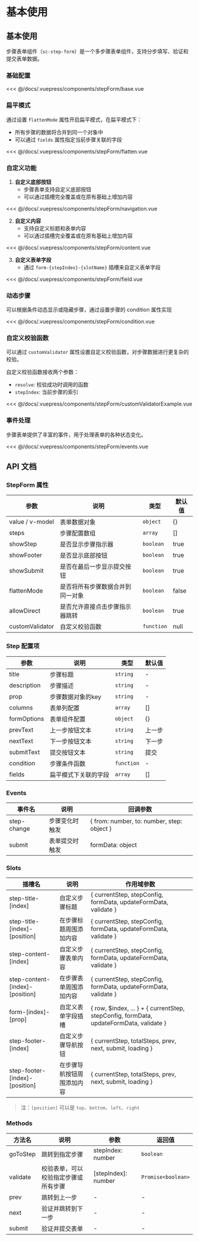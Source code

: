 # 基本使用

## 基本使用

步骤表单组件（`sc-step-form`）是一个多步骤表单组件，支持分步填写、验证和提交表单数据。

### 基础配置

<ClientOnly>
<common-code-format>
  <stepForm-base slot="source"></stepForm-base>
                  
  <<< @/docs/.vuepress/components/stepForm/base.vue
</common-code-format>
</ClientOnly>


### 扁平模式

通过设置 `flattenMode` 属性开启扁平模式，在扁平模式下：
- 所有步骤的数据将合并到同一个对象中
- 可以通过 `fields` 属性指定当前步骤关联的字段

<ClientOnly>
<common-code-format>
  <stepForm-flatten slot="source"></stepForm-flatten>
              
  <<< @/docs/.vuepress/components/stepForm/flatten.vue
</common-code-format>
</ClientOnly>


### 自定义功能

1. **自定义底部按钮**
   - 步骤表单支持自定义底部按钮
   - 可以通过插槽完全覆盖或在原有基础上增加内容

<ClientOnly>
<common-code-format>
  <stepForm-navigation slot="source"></stepForm-navigation>
          
  <<< @/docs/.vuepress/components/stepForm/navigation.vue
</common-code-format>
</ClientOnly>


2. **自定义内容**
   - 支持自定义标题和表单内容
   - 可以通过插槽完全覆盖或在原有基础上增加内容

<ClientOnly>
<common-code-format>
  <stepForm-content slot="source"></stepForm-content>
      
  <<< @/docs/.vuepress/components/stepForm/content.vue
</common-code-format>
</ClientOnly>

3. **自定义表单字段**
   - 通过 `form-{stepIndex}-{slotName}` 插槽来自定义表单字段

<ClientOnly>
<common-code-format>
  <stepForm-field slot="source"></stepForm-field>
      
  <<< @/docs/.vuepress/components/stepForm/field.vue
</common-code-format>
</ClientOnly>


### 动态步骤

可以根据条件动态显示或隐藏步骤，通过设置步骤的 condition 属性实现

<ClientOnly>
<common-code-format>
  <stepForm-condition slot="source"></stepForm-condition>
  
  <<< @/docs/.vuepress/components/stepForm/condition.vue
</common-code-format>
</ClientOnly>

### 自定义校验函数

可以通过 `customValidator` 属性设置自定义校验函数，对步骤数据进行更复杂的校验。

自定义校验函数接收两个参数：
- `resolve`: 校验成功时调用的函数
- `stepIndex`: 当前步骤的索引

<ClientOnly>
<common-code-format>
  <stepForm-customValidatorExample slot="source"></stepForm-customValidatorExample>
  
  <<< @/docs/.vuepress/components/stepForm/customValidatorExample.vue
</common-code-format>
</ClientOnly>

### 事件处理

步骤表单提供了丰富的事件，用于处理表单的各种状态变化。

<ClientOnly>
<common-code-format>
  <stepForm-events slot="source"></stepForm-events>
  
  <<< @/docs/.vuepress/components/stepForm/events.vue
</common-code-format>
</ClientOnly>

## API 文档

### StepForm 属性

| 参数            | 说明                             | 类型       | 默认值 |
| --------------- | -------------------------------- | ---------- | ------ |
| value / v-model | 表单数据对象                     | `object`   | {}     |
| steps           | 步骤配置数组                     | `array`    | []     |
| showStep        | 是否显示步骤指示器               | `boolean`  | true   |
| showFooter      | 是否显示底部按钮                 | `boolean`  | true   |
| showSubmit      | 是否在最后一步显示提交按钮       | `boolean`  | true   |
| flattenMode     | 是否将所有步骤数据合并到同一对象 | `boolean`  | false  |
| allowDirect     | 是否允许直接点击步骤指示器跳转   | `boolean`  | true   |
| customValidator | 自定义校验函数                   | `function` | null   |

### Step 配置项

| 参数        | 说明                 | 类型       | 默认值 |
| ----------- | -------------------- | ---------- | ------ |
| title       | 步骤标题             | `string`   | -      |
| description | 步骤描述             | `string`   | -      |
| prop        | 步骤数据对象的key    | `string`   | -      |
| columns     | 表单列配置           | `array`    | []     |
| formOptions | 表单组件配置         | `object`   | {}     |
| prevText    | 上一步按钮文本       | `string`   | 上一步 |
| nextText    | 下一步按钮文本       | `string`   | 下一步 |
| submitText  | 提交按钮文本         | `string`   | 提交   |
| condition   | 步骤条件函数         | `function` | -      |
| fields      | 扁平模式下关联的字段 | `array`    | []     |

### Events

| 事件名      | 说明           | 回调参数                                   |
| ----------- | -------------- | ------------------------------------------ |
| step-change | 步骤变化时触发 | { from: number, to: number, step: object } |
| submit      | 表单提交时触发 | formData: object                           |

### Slots

| 插槽名                          | 说明                       | 作用域参数                                                                             |
| ------------------------------- | -------------------------- | -------------------------------------------------------------------------------------- |
| step-title-[index]              | 自定义步骤标题             | { currentStep, stepConfig, formData, updateFormData, validate }                        |
| step-title-[index]-[position]   | 在步骤标题周围添加内容     | { currentStep, stepConfig, formData, updateFormData, validate }                        |
| step-content-[index]            | 自定义步骤表单内容         | { currentStep, stepConfig, formData, updateFormData, validate }                        |
| step-content-[index]-[position] | 在步骤表单周围添加内容     | { currentStep, stepConfig, formData, updateFormData, validate }                        |
| form-[index]-[prop]         | 自定义表单字段插槽         | { row, $index, ... } + { currentStep, stepConfig, formData, updateFormData, validate } |
| step-footer-[index]             | 自定义步骤导航按钮         | { currentStep, totalSteps, prev, next, submit, loading }                               |
| step-footer-[index]-[position]  | 在步骤导航按钮周围添加内容 | { currentStep, totalSteps, prev, next, submit, loading }                               |

> 注：`[position]` 可以是 `top`、`bottom`、`left`、`right`

### Methods

| 方法名   | 说明                                 | 参数                | 返回值             |
| -------- | ------------------------------------ | ------------------- | ------------------ |
| goToStep | 跳转到指定步骤                       | stepIndex: number   | `boolean`          |
| validate | 校验表单，可以校验指定步骤或所有步骤 | [stepIndex]: number | `Promise<boolean>` |
| prev     | 跳转到上一步                         | -                   | -                  |
| next     | 验证并跳转到下一步                   | -                   | -                  |
| submit   | 验证并提交表单                       | -                   | -                  |
